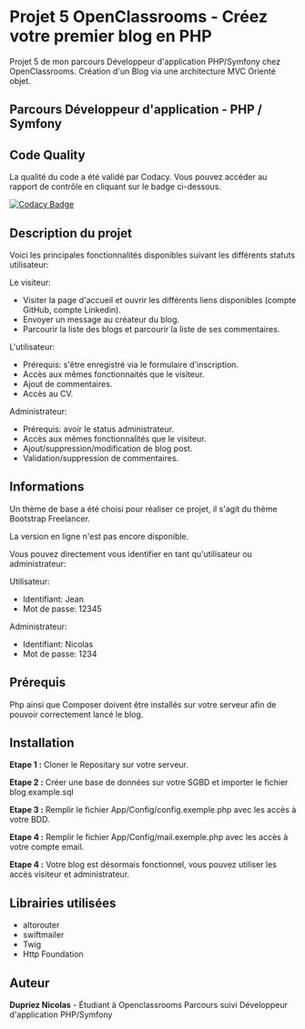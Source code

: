 # Projet 5 OpenClassrooms - Créez votre premier blog en PHP 

Projet 5 de mon parcours Développeur d'application PHP/Symfony chez OpenClassrooms. Création d'un Blog via une architecture MVC Orienté objet.


## Parcours Développeur d'application - PHP / Symfony

## Code Quality

La qualité du code a été validé par Codacy. Vous pouvez accéder au rapport de contrôle en cliquant sur le badge ci-dessous.

[![Codacy Badge](https://api.codacy.com/project/badge/Grade/63c13874db324946ae791de39971232c)](https://app.codacy.com/manual/WainlaiN/Projet-5?utm_source=github.com&utm_medium=referral&utm_content=WainlaiN/Projet-5&utm_campaign=Badge_Grade_Dashboard)


## Description du projet
Voici les principales fonctionnalités disponibles suivant les différents statuts utilisateur:

Le visiteur:
<ul>
<li>Visiter la page d'accueil et ouvrir les différents liens disponibles (compte GitHub, compte Linkedin).</li>
<li>Envoyer un message au créateur du blog.</li>
<li>Parcourir la liste des blogs et parcourir la liste de ses commentaires.</li>
</ul>
L'utilisateur:
<ul>
<li>Prérequis: s'être enregistré via le formulaire d'inscription.</li>
<li>Accès aux mêmes fonctionnaités que le visiteur.</li>
<li>Ajout de commentaires.</li>
<li>Accès au CV.</li>

</ul>
Administrateur:
<ul>
<li>Prérequis: avoir le status administrateur.</li>
<li>Accès aux mêmes fonctionnalités que le visiteur.</li>
<li>Ajout/suppression/modification de blog post.</li>
<li>Validation/suppression de commentaires.</li>

</ul>

## Informations

Un thème de base a été choisi pour réaliser ce projet, il s'agit du thème Bootstrap Freelancer.

La version en ligne n'est pas encore disponible.

Vous pouvez directement vous identifier en tant qu'utilisateur ou administrateur:

Utilisateur:
<ul>
<li>Identifiant: Jean</li>
<li>Mot de passe: 12345</li>
</ul> 
Administrateur:
<ul>
<li>Identifiant: Nicolas</li>
<li>Mot de passe: 1234</li>
</ul>

## Prérequis
Php ainsi que Composer doivent être installés sur votre serveur afin de pouvoir correctement lancé le blog.

## Installation

**Etape 1 :** Cloner le Repositary sur votre serveur.

**Etape 2 :** Créer une base de données sur votre SGBD et importer le fichier blog.example.sql

**Etape 3 :** Remplir le fichier App/Config/config.exemple.php avec les accès à votre BDD.

**Etape 4 :** Remplir le fichier App/Config/mail.exemple.php avec les accès à votre compte email.

**Etape 4 :** Votre blog est désormais fonctionnel, vous pouvez utiliser les accès visiteur et administrateur.

## Librairies utilisées
<ul>
<li>altorouter</li>
<li>swiftmailer</li>
<li>Twig</li>
<li>Http Foundation</li>

</ul>

## Auteur

**Dupriez Nicolas** - Étudiant à Openclassrooms Parcours suivi Développeur d'application PHP/Symfony



